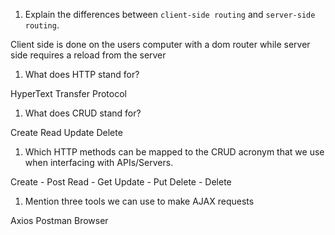 1.  Explain the differences between `client-side routing` and `server-side routing`.

Client side is done on the users computer with a dom router while server side requires a reload from the server

1.  What does HTTP stand for?

HyperText Transfer Protocol

1.  What does CRUD stand for?

Create Read Update Delete

1.  Which HTTP methods can be mapped to the CRUD acronym that we use when interfacing with APIs/Servers.

Create - Post
Read - Get
Update - Put
Delete - Delete

1.  Mention three tools we can use to make AJAX requests

Axios
Postman 
Browser